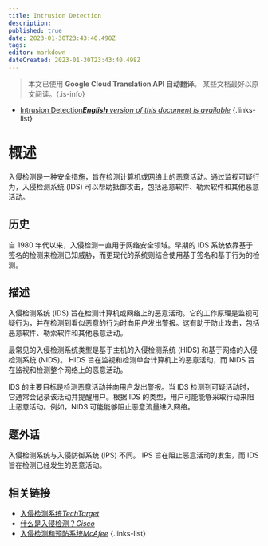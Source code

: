 ```yaml
---
title: Intrusion Detection
description: 
published: true
date: 2023-01-30T23:43:40.498Z
tags: 
editor: markdown
dateCreated: 2023-01-30T23:43:40.498Z
---
```


> 本文已使用 **Google Cloud Translation API 自动翻译**。
某些文档最好以原文阅读。{.is-info}
- [Intrusion Detection***English** version of this document is available*](/en/Knowledge-base/Dictionary/intrusion-detection)
{.links-list}


# 概述
入侵检测是一种安全措施，旨在检测计算机或网络上的恶意活动。通过监视可疑行为，入侵检测系统 (IDS) 可以帮助抵御攻击，包括恶意软件、勒索软件和其他恶意活动。

## 历史
自 1980 年代以来，入侵检测一直用于网络安全领域。早期的 IDS 系统依靠基于签名的检测来检测已知威胁，而更现代的系统则结合使用基于签名和基于行为的检测。

## 描述
入侵检测系统 (IDS) 旨在检测计算机或网络上的恶意活动。它的工作原理是监视可疑行为，并在检测到看似恶意的行为时向用户发出警报。这有助于防止攻击，包括恶意软件、勒索软件和其他恶意活动。

最常见的入侵检测系统类型是基于主机的入侵检测系统 (HIDS) 和基于网络的入侵检测系统 (NIDS)。 HIDS 旨在监视和检测单台计算机上的恶意活动，而 NIDS 旨在监视和检测整个网络上的恶意活动。

IDS 的主要目标是检测恶意活动并向用户发出警报。当 IDS 检测到可疑活动时，它通常会记录该活动并提醒用户。根据 IDS 的类型，用户可能能够采取行动来阻止恶意活动。例如，NIDS 可能能够阻止恶意流量进入网络。

## 题外话
入侵检测系统与入侵防御系统 (IPS) 不同。 IPS 旨在阻止恶意活动的发生，而 IDS 旨在检测已经发生的恶意活动。

## 相关链接
- [入侵检测系统*TechTarget*](https://searchsecurity.techtarget.com/definition/intrusion-detection-system)
- [什么是入侵检测？*Cisco*](https://www.cisco.com/c/en/us/products/security/intrusion-detection-system/what-is-it.html)
- [入侵检测和预防系统*McAfee*](https://www.mcafee.com/enterprise/en-us/security-solutions/network-security/intrusion-detection-and-prevention-systems.html)
{.links-list}